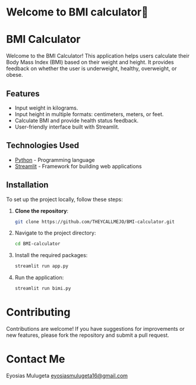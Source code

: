 
# Welcome to BMI calculator👋
# BMI Calculator

Welcome to the BMI Calculator! This application helps users calculate their Body Mass Index (BMI) based on their weight and height. It provides feedback on whether the user is underweight, healthy, overweight, or obese.


## Features
- Input weight in kilograms.
- Input height in multiple formats: centimeters, meters, or feet.
- Calculate BMI and provide health status feedback.
- User-friendly interface built with Streamlit.

## Technologies Used
- [Python](https://www.python.org/) - Programming language
- [Streamlit](https://streamlit.io/) - Framework for building web applications

## Installation
To set up the project locally, follow these steps:

1. **Clone the repository**:
   ```bash
   git clone https://github.com/THEYCALLMEJO/BMI-calculator.git
2. Navigate to the project directory:
   ```bash
   cd BMI-calculator
3. Install the required packages:
   ```bash
   streamlit run app.py
4. Run the application:
   ```bash
   streamlit run bimi.py

# Contributing
Contributions are welcome! If you have suggestions for improvements or new features, please fork the repository and submit a pull request.
# Contact Me
Eyosias Mulugeta
eyosiasmulugeta16@gmail.com